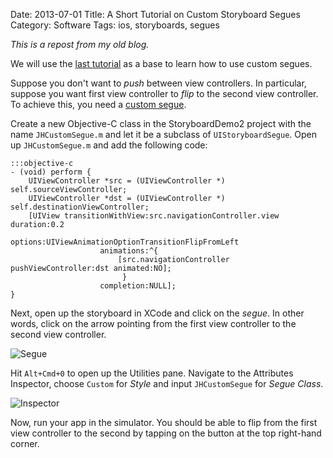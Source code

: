 Date: 2013-07-01
Title: A Short Tutorial on Custom Storyboard Segues
Category: Software
Tags: ios, storyboards, segues

_This is a repost from my old blog._

We will use the [last tutorial][cmu] as a base to learn how to use custom segues.

Suppose you don't want to _push_ between view controllers. In particular,
suppose you want first view controller to _flip_ to the second view controller.
To achieve this, you need a [custom segue][custom].

Create a new Objective-C class in the StoryboardDemo2 project with the name
`JHCustomSegue.m` and let it be a subclass of `UIStoryboardSegue`. Open up
`JHCustomSegue.m` and add the following code:

    :::objective-c
    - (void) perform {
        UIViewController *src = (UIViewController *) self.sourceViewController;
        UIViewController *dst = (UIViewController *) self.destinationViewController;
        [UIView transitionWithView:src.navigationController.view duration:0.2
                           options:UIViewAnimationOptionTransitionFlipFromLeft
                        animations:^{
                            [src.navigationController pushViewController:dst animated:NO];
                             }
                        completion:NULL];
    }

Next, open up the storyboard in XCode and click on the _segue_. In other words,
click on the arrow pointing from the first view controller to the second view
controller.

![Segue](|filename|/images/2013/07/01/braces.png)

Hit `Alt+Cmd+0` to open up the Utilities pane. Navigate to the Attributes
Inspector, choose `Custom` for _Style_ and input `JHCustomSegue` for _Segue Class_.

![Inspector](|filename|/images/2013/07/01/inspector.png)

Now, run your app in the simulator. You should be able to flip from the first
view controller to the second by tapping on the button at the top right-hand
corner.

  [cmu]: http://www.cmumobileapps.com/2011/10/25/a-really-short-tutorial-on-storyboards/
  [custom]: https://developer.apple.com/library/ios/#documentation/UIKit/Reference/UIStoryboardSegue_Class/Reference/Reference.html#//apple_ref/doc/uid/TP40010911
